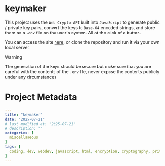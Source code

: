 # keymaker
This project uses the `Web Crypto API` built into `JavaScript` to generate public / private key pairs, convert the keys to `Base-64` encoded strings, and store them as a `.env` file on the user's system. All at the click of a button.

You can access the site [here](https://scarletti-ben.github.io/keymaker), or clone the repository and run it via your own local server.

> [!WARNING]
> The generation of the keys should be secure but make sure that you are careful with the contents of the `.env` file, never expose the contents publicly under any circumstances

# Project Metadata
```yaml
---
title: "keymaker"
date: "2025-07-21"
# last_modified_at: "2025-07-21"
# description: ""
categories: [
  miscellaneous
]
tags: [
  coding, dev, webdev, javascript, html, encryption, cryptography, private key, public key, key pairs, base64, .env, environment variables
]
---
```